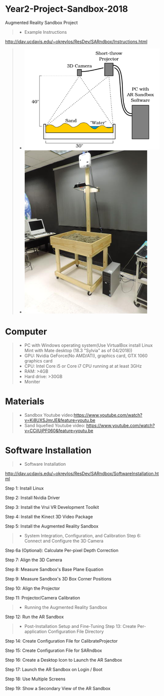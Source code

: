 # Year2-Project-Sandbox-2018
Augmented Reality Sandbox Project
>- Example Instructions

http://idav.ucdavis.edu/~okreylos/ResDev/SARndbox/Instructions.html

>- ![image](https://github.com/KetchumFion/Year2-Project-Sandbox-2018/blob/master/Figure/ARSandboxLayout.png)
>- ![image](https://github.com/KetchumFion/Year2-Project-Sandbox-2018/blob/master/Figure/Sandbox1.jpg)
# Computer
>- PC with Windows operating system(Use VirtualBox install Linux Mint with Mate desktop (18.3 "Sylvia" as of 04/2018))
>- GPU: Nvidia GeForce(No AMD/ATI), graphics card, GTX 1060 graphics card
>- CPU: Intel Core i5 or Core i7 CPU running at at least 3GHz
>- RAM: >4GB
>- Hard drive: >30GB
>- Moniter

# Materials
>- Sandbox Youtube video:https://www.youtube.com/watch?v=Ki8UXSJmrJE&feature=youtu.be
>- Sand liquefied Youtube video: https://www.youtube.com/watch?v=CCiIUjPF060&feature=youtu.be

# Software Installation
>- Software Installation

http://idav.ucdavis.edu/~okreylos/ResDev/SARndbox/SoftwareInstallation.html

Step 1: Install Linux

Step 2: Install Nvidia Driver

Step 3: Install the Vrui VR Development Toolkit

Step 4: Install the Kinect 3D Video Package

Step 5: Install the Augmented Reality Sandbox

>- System Integration, Configuration, and Calibration
Step 6: Connect and Configure the 3D Camera

Step 6a (Optional): Calculate Per-pixel Depth Correction

Step 7: Align the 3D Camera

Step 8: Measure Sandbox's Base Plane Equation

Step 9: Measure Sandbox's 3D Box Corner Positions

Step 10: Align the Projector

Step 11: Projector/Camera Calibration

>- Running the Augmented Reality Sandbox

Step 12: Run the AR Sandbox
>- Post-Installation Setup and Fine-Tuning
Step 13: Create Per-application Configuration File Directory

Step 14: Create Configuration File for CalibrateProjector

Step 15: Create Configuration File for SARndbox

Step 16: Create a Desktop Icon to Launch the AR Sandbox

Step 17: Launch the AR Sandbox on Login / Boot

Step 18: Use Multiple Screens

Step 19: Show a Secondary View of the AR Sandbox
